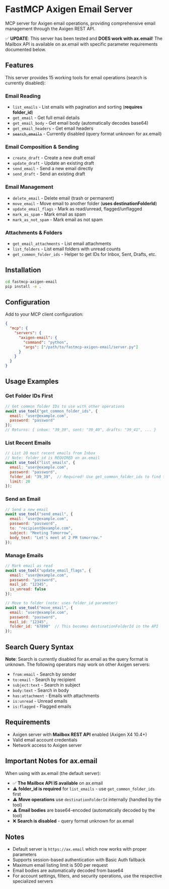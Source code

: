 # FastMCP Axigen Email Server

MCP server for Axigen email operations, providing comprehensive email management through the Axigen REST API.

✅ **UPDATE**: This server has been tested and **DOES work with ax.email**! The Mailbox API is available on ax.email with specific parameter requirements documented below.

## Features

This server provides 15 working tools for email operations (search is currently disabled):

### Email Reading
- `list_emails` - List emails with pagination and sorting (**requires folder_id**)
- `get_email` - Get full email details
- `get_email_body` - Get email body (automatically decodes base64)
- `get_email_headers` - Get email headers
- ~~`search_emails`~~ - Currently disabled (query format unknown for ax.email)

### Email Composition & Sending
- `create_draft` - Create a new draft email
- `update_draft` - Update an existing draft
- `send_email` - Send a new email directly
- `send_draft` - Send an existing draft

### Email Management
- `delete_email` - Delete email (trash or permanent)
- `move_email` - Move email to another folder (**uses destinationFolderId**)
- `update_email_flags` - Mark as read/unread, flagged/unflagged
- `mark_as_spam` - Mark email as spam
- `mark_as_not_spam` - Mark email as not spam

### Attachments & Folders
- `get_email_attachments` - List email attachments
- `list_folders` - List email folders with unread counts
- `get_common_folder_ids` - Helper to get IDs for Inbox, Sent, Drafts, etc.

## Installation

```bash
cd fastmcp-axigen-email
pip install -e .
```

## Configuration

Add to your MCP client configuration:

```json
{
  "mcp": {
    "servers": {
      "axigen-email": {
        "command": "python",
        "args": ["/path/to/fastmcp-axigen-email/server.py"]
      }
    }
  }
}
```

## Usage Examples

### Get Folder IDs First
```javascript
// Get common folder IDs to use with other operations
await use_tool("get_common_folder_ids", {
  email: "user@example.com",
  password: "password"
});
// Returns: { inbox: "39_39", sent: "39_40", drafts: "39_41", ... }
```

### List Recent Emails
```javascript
// List 20 most recent emails from Inbox
// Note: folder_id is REQUIRED on ax.email
await use_tool("list_emails", {
  email: "user@example.com",
  password: "password",
  folder_id: "39_39",  // Required! Use get_common_folder_ids to find this
  limit: 20
});
```

### Send an Email
```javascript
// Send a new email
await use_tool("send_email", {
  email: "user@example.com",
  password: "password",
  to: "recipient@example.com",
  subject: "Meeting Tomorrow",
  body_text: "Let's meet at 2 PM tomorrow."
});
```

### Manage Emails
```javascript
// Mark email as read
await use_tool("update_email_flags", {
  email: "user@example.com",
  password: "password",
  mail_id: "12345",
  is_unread: false
});

// Move to folder (note: uses folder_id parameter)
await use_tool("move_email", {
  email: "user@example.com",
  password: "password",
  mail_id: "12345",
  folder_id: "67890"  // This becomes destinationFolderId in the API
});
```

## Search Query Syntax

**Note**: Search is currently disabled for ax.email as the query format is unknown. The following operators may work on other Axigen servers:
- `from:email` - Search by sender
- `to:email` - Search by recipient
- `subject:text` - Search in subject
- `body:text` - Search in body
- `has:attachment` - Emails with attachments
- `is:unread` - Unread emails
- `is:flagged` - Flagged emails

## Requirements

- Axigen server with **Mailbox REST API** enabled (Axigen X4 10.4+)
- Valid email account credentials
- Network access to Axigen server

## Important Notes for ax.email

When using with ax.email (the default server):
- ✅ **The Mailbox API IS available** on ax.email
- ⚠️ **folder_id is required** for `list_emails` - use `get_common_folder_ids` first
- ⚠️ **Move operations** use `destinationFolderId` internally (handled by the tool)
- ⚠️ **Email bodies** are base64-encoded (automatically decoded by the tool)
- ❌ **Search is disabled** - query format unknown for ax.email

## Notes

- Default server is `https://ax.email` which now works with proper parameters
- Supports session-based authentication with Basic Auth fallback
- Maximum email listing limit is 500 per request
- Email bodies are automatically decoded from base64
- For account settings, filters, and security operations, use the respective specialized servers